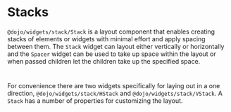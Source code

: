 # Stacks

`@dojo/widgets/stack/Stack` is a layout component that enables creating stacks of elements or widgets with minimal effort and apply spacing between them. The `Stack` widget can layout either vertically or horizontally and the `Spacer` widget can be used to take up space within the layout or when passed children let the children take up the specified space.

#
For convenience there are two widgets specifically for laying out in a one direction, `@dojo/widgets/stack/HStack` and `@dojo/widgets/stack/VStack`. A `Stack` has a number of properties for customizing the layout.
